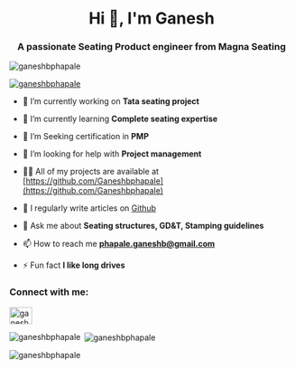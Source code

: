 <h1 align="center">Hi 👋, I'm Ganesh</h1>
<h3 align="center">A passionate Seating Product engineer from Magna Seating</h3>

<p align="left"> <img src="https://komarev.com/ghpvc/?username=ganeshbphapale&label=Profile%20views&color=0e75b6&style=flat" alt="ganeshbphapale" /> </p>

<p align="left"> <a href="https://github.com/ryo-ma/github-profile-trophy"><img src="https://github-profile-trophy.vercel.app/?username=ganeshbphapale" alt="ganeshbphapale" /></a> </p>

- 🔭 I’m currently working on **Tata seating project**

- 🌱 I’m currently learning **Complete seating expertise**

- 👯 I’m Seeking certification in **PMP**

- 🤝 I’m looking for help with **Project management**

- 👨‍💻 All of my projects are available at [https://github.com/Ganeshbphapale](https://github.com/Ganeshbphapale)

- 📝 I regularly write articles on [Github](Github)

- 💬 Ask me about **Seating structures, GD&T, Stamping guidelines**

- 📫 How to reach me **phapale.ganeshb@gmail.com**

- ⚡ Fun fact **I like long drives**

<h3 align="left">Connect with me:</h3>
<p align="left">
<a href="https://linkedin.com/in/ganesh-b-phapale" target="_blank"><img align="center" src="https://raw.githubusercontent.com/rahuldkjain/github-profile-readme-generator/master/src/images/icons/Social/linked-in-alt.svg" alt="ganesh-b-phapale" height="30" width="40" /></a>
</p>

<p><img align="left" src="https://github-readme-stats.vercel.app/api/top-langs?username=ganeshbphapale&show_icons=true&locale=en&layout=compact" alt="ganeshbphapale" /></p>

<p>&nbsp;<img align="center" src="https://github-readme-stats.vercel.app/api?username=ganeshbphapale&show_icons=true&locale=en" alt="ganeshbphapale" /></p>

<p><img align="center" src="https://github-readme-streak-stats.herokuapp.com/?user=ganeshbphapale&" alt="ganeshbphapale" /></p>

